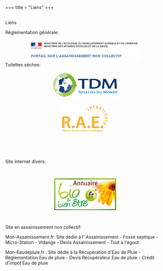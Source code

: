 +++
title = "Liens"
+++
<br />
 <br />
   <div class="title-01 uppercase">
    <a>Liens</a>
  </div>
<div class="part900">
  <p>Réglementation générale:</p>
<p><a href="http://www.assainissement-non-collectif.developpement-durable.gouv.fr"><img style="display: block; margin-left: auto; margin-right: auto;" src="/img/portail_anc.jpg" alt="" width="355" height="71" /></a>Toilettes sèches:</p>
<p><a href="http://www.toilettesdumonde.org"><img style="margin: 5px auto; display: block;" src="/img/toilettes-du-monde-logo.png" alt="" width="203" height="83" /></a><img style="display: block; margin: 20px auto;" src="/img/rae.jpg" alt="" width="152" height="89" /></p>
<p>&nbsp;</p>
<p>&nbsp;</p>
<p>Site internet divers:</p>
<p>&nbsp;</p>
<p><a href="http://maison.bioetbienetre.fr/toilettes-seches/c244.html"><img style="display: block; margin-left: auto; margin-right: auto;" src="/img/bio_et_bien_etre.gif" alt="" width="195" height="100" /></a></p>
<p>&nbsp;</p>
<p>Site en assainissement non collectif:</p>
<p><a> Mon-Assainissement.fr</a>: Site dédié à l'<a> Assainissement</a> - <a> Fosse septique </a> - <a>Micro-Station</a> - <a> Vidange</a> - <a> Devis Assainissement</a> - <a> Tout à l'égout</a></p>
<div><a> Mon-Eaudepluie.fr</a> : Site dédié à la <a>Récupération d'Eau de Pluie</a> - <a> Règlementation Eau de pluie</a> - <a>Devis Récupérateur Eau de pluie</a> - <a> Crédit d'impôt Eau de pluie</a></div></p>
  </div>